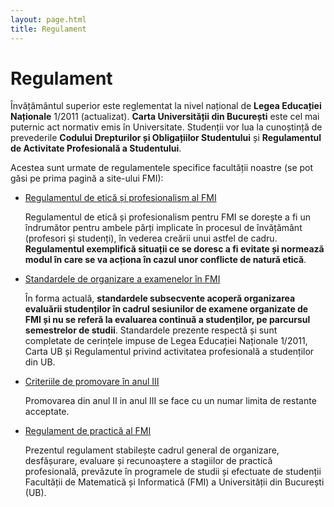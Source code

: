 ```yaml
---
layout: page.html
title: Regulament
---
```


# Regulament

Învățământul superior este reglementat la nivel național de **Legea Educației Naționale** 1/2011 (actualizat). **Carta Universității din București** este cel mai puternic act normativ emis în Universitate. Studenții vor lua la cunoștință de prevederile **Codului Drepturilor și Obligațiilor Studentului** și **Regulamentul de Activitate Profesională a Studentului**.

Acestea sunt urmate de regulamentele specifice facultății noastre (se pot găsi pe prima pagină a site-ului FMI):

- [Regulamentul de etică și profesionalism al FMI](http://old.fmi.unibuc.ro/ro/pdf/2015/consiliu/Regulament_etica_FMI.pdf)

  Regulamentul de etică și profesionalism pentru FMI se dorește a fi un îndrumător pentru ambele părți implicate în procesul de învățământ (profesori și studenți), în vederea creării unui astfel de cadru. **Regulamentul exemplifică situații ce se doresc a fi evitate și normează modul în care se va acționa în cazul unor conflicte de natură etică**.

- [Standardele de organizare a examenelor în FMI](http://old.fmi.unibuc.ro/ro/pdf/2017/examene/Standarde_de_organizare_a_examenelor_FMI_2016-2017.pdf)

  În forma actuală, **standardele subsecvente acoperă organizarea evaluării studenților în cadrul sesiunilor de examene organizate de FMI și nu se referă la evaluarea continuă a studenților, pe parcursul semestrelor de studii**. Standardele prezente respectă și sunt completate de cerințele impuse de Legea Educației Naționale 1/2011, Carta UB și Regulamentul privind activitatea profesională a studenților din UB.

- [Criteriile de promovare în anul III](http://old.fmi.unibuc.ro/ro/pdf/2017/secretariat/Anunt-promovare_din_anul_II_in_III_toate_programele_de_licenta_IF.pdf)

  Promovarea din anul II in anul III se face cu un numar limita de restante acceptate.

- [Regulament de practică al FMI](http://old.fmi.unibuc.ro/ro/pdf/2017/practica/FMI_Regulament_practica_studenti.pdf)

  Prezentul regulament stabilește cadrul general de organizare, desfășurare, evaluare și recunoaștere a stagiilor de practică profesională, prevăzute în programele de studii și efectuate de studenții Facultății de Matematică și Informatică (FMI) a Universității din București (UB).

